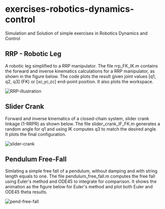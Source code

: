 # exercises-robotics-dynamics-control
Simulation and Solution of simple exercises in Robotics Dynamics and Control

## RRP - Robotic Leg
A robotic leg simplified to a RRP manipulator. The file rrp_FK_IK.m contains the forward and inverse kinematics calculations for a RRP manipulator, as shown in the figure below. The code plots the result given joint values [q1, q2, q3] (FK) or [xc,yc,zc] end-point position. It also plots the workspace.

![RRP-illustration](https://github.com/CaioContiG/exercises-robotics-dynamics-control/assets/41450841/b58cbd83-c3e9-4b93-b1dd-855d98fae958)

## Slider Crank
Forward and inverse kinematics of a closed-chain system, slider crank linkage (1-RRPR) as shown below. The file slider_crank_IF_FK.m generates a random angle for q1 and using IK computes q3 to match the desired angle. It plots the final configuration.

![slider-crank](https://github.com/CaioContiG/exercises-robotics-dynamics-control/assets/41450841/ba019780-dd46-4a4f-b84c-3550a4823d32)


## Pendulum Free-Fall
Simlating a simple free fall of a pendulum, without damping and with string length equals to one. The file pendulum_free_fall.m computes the free fall using Euler's method and ODE45 to integrate for comparison. It shows the animation as the figure below for Euler's method and plot both Euler and ODE45 theta results.

![pend-free-fall](https://github.com/CaioContiG/exercises-robotics-dynamics-control/assets/41450841/2c1dfa00-0a79-47e9-b0cb-0c45189c9750)

